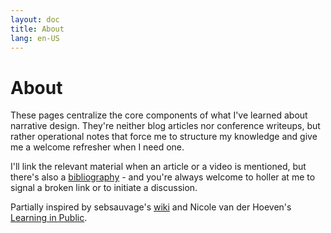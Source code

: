 ```yaml
---
layout: doc
title: About
lang: en-US
---
```


# About
These pages centralize the core components of what I've learned about narrative design. They're neither blog articles nor conference writeups, but rather operational notes that force me to structure my knowledge and give me a welcome refresher when I need one.

I'll link the relevant material when an article or a video is mentioned, but there's also a [bibliography](./Bibliography) - and you're always welcome to holler at me to signal a broken link or to initiate a discussion.

Partially inspired by sebsauvage's [wiki](https://sebsauvage.net/wiki/doku.php?id=accueil) and Nicole van der Hoeven's [Learning in Public](https://www.youtube.com/watch?v=IE94ZZo6IVw).